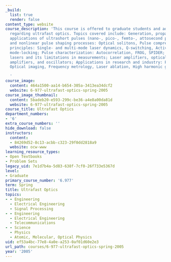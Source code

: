 ```yaml
---
_build:
  list: true
  render: false
content_type: website
course_description: 'This course is offered to graduate students and addresses issues
  regarding ultrafast optics. Topics covered include: Generation, propagation and
  applications of ultrashort pulses (nano-, pico-, femto-, attosecond pulses); Linear
  and nonlinear pulse shaping processes: Optical solitons, Pulse compression; Laser
  principles: Single- and multi-mode laser dynamics, Q-switching, Active and passive
  mode-locking; Pulse characterization: Autocorrelation, FROG, SPIDER; Noise in mode-locked
  lasers and its limitations in measurements; Laser amplifiers, optical parametric
  amplifiers, and oscillators; Applications in research and industry: Pump-probe techniques,
  Optical imaging, Frequency metrology, Laser ablation, High harmonic generation.

  '
course_image:
  content: 464a1500-aa14-b654-305a-3413ea34dcf2
  website: 6-977-ultrafast-optics-spring-2005
course_image_thumbnail:
  content: 5badeb20-e593-299c-be36-a4e8a00da81d
  website: 6-977-ultrafast-optics-spring-2005
course_title: Ultrafast Optics
department_numbers:
- '6'
extra_course_numbers: ''
hide_download: false
instructors:
  content:
  - 84269d52-8c13-acbb-c323-29f0dd2818a9
  website: ocw-www
learning_resource_types:
- Open Textbooks
- Problem Sets
legacy_uid: 7e1d7b4a-5d83-638f-7cf0-26f733e5367d
level:
- Graduate
primary_course_number: '6.977'
term: Spring
title: Ultrafast Optics
topics:
- - Engineering
  - Electrical Engineering
  - Signal Processing
- - Engineering
  - Electrical Engineering
  - Telecommunications
- - Science
  - Physics
  - Atomic, Molecular, Optical Physics
uid: ef53a4bc-77e8-4a0e-a253-0af01d60e2e3
url_path: courses/6-977-ultrafast-optics-spring-2005
year: '2005'
---
```

